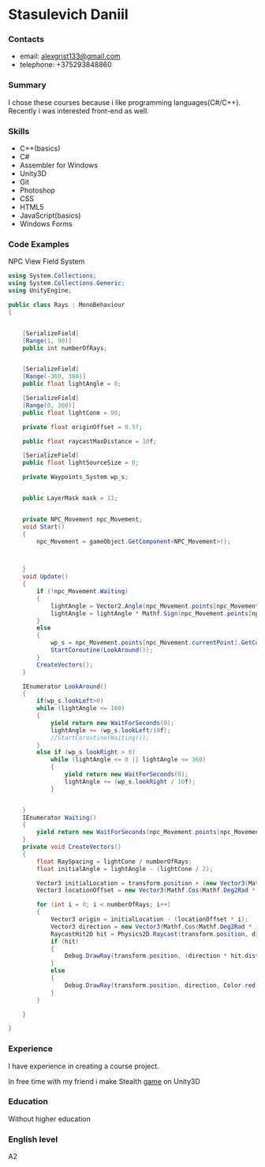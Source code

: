 # Stasulevich Daniil

### Contacts

- email: alexgrist133@gmail.com
- telephone: +375293848860

### Summary

 I chose these courses because i like programming languages(C#/C++).  Recently i was interested 
front-end as well.

### Skills

- C++(basics)
- C# 
- Assembler for Windows
- Unity3D
- Git
- Photoshop
- CSS
- HTML5
- JavaScript(basics)
- Windows Forms 

### Code Examples

NPC View Field System
```C#
using System.Collections;
using System.Collections.Generic;
using UnityEngine;

public class Rays : MonoBehaviour
{


    [SerializeField]
    [Range(1, 90)]
    public int numberOfRays;


    [SerializeField]
    [Range(-360, 360)]
    public float lightAngle = 0;

    [SerializeField]
    [Range(0, 360)]
    public float lightCone = 90;

    private float originOffset = 0.5f;

    public float raycastMaxDistance = 10f;

    [SerializeField]
    public float lightSourceSize = 0;

    private Waypoints_System wp_s;


    public LayerMask mask = 11;


    private NPC_Movement npc_Movement;
    void Start()
    {
        npc_Movement = gameObject.GetComponent<NPC_Movement>();



    }
    void Update()
    {
        if (!npc_Movement.Waiting)
        {
            lightAngle = Vector2.Angle(npc_Movement.points[npc_Movement.currentPoint].transform.position - transform.position, Vector2.right);
            lightAngle = lightAngle * Mathf.Sign(npc_Movement.points[npc_Movement.currentPoint].transform.position.y - transform.position.y);
        }
        else
        {
            wp_s = npc_Movement.points[npc_Movement.currentPoint].GetComponent<Waypoints_System>();
            StartCoroutine(LookAround());
        }
        CreateVectors();
    }

    IEnumerator LookAround()
    {
        if(wp_s.lookLeft>0)
        while (lightAngle <= 180)
        {
            yield return new WaitForSeconds(0);
            lightAngle += (wp_s.lookLeft/10f);
            //StartCoroutine(Waiting());
        }
        else if (wp_s.lookRight > 0)
            while (lightAngle <= 0 || lightAngle <= 360)
            {
                yield return new WaitForSeconds(0);
                lightAngle += (wp_s.lookRight / 10f);
            }


    }
    IEnumerator Waiting()
    {
        yield return new WaitForSeconds(npc_Movement.points[npc_Movement.currentPoint].GetComponent<Waypoints_System>().lookLeft);
    }
    private void CreateVectors()
    {
        float RaySpacing = lightCone / numberOfRays;
        float initialAngle = lightAngle - (lightCone / 2);

        Vector3 initialLocation = transform.position + (new Vector3(Mathf.Cos(Mathf.Deg2Rad * (lightAngle - 90)), Mathf.Sin(Mathf.Deg2Rad * (lightAngle - 90))) * lightSourceSize / 2);
        Vector3 locationOffset = new Vector3(Mathf.Cos(Mathf.Deg2Rad * (lightAngle - 90)), Mathf.Sin(Mathf.Deg2Rad * (lightAngle - 90))) * lightSourceSize / numberOfRays;

        for (int i = 0; i < numberOfRays; i++)
        {
            Vector3 origin = initialLocation - (locationOffset * i);
            Vector3 direction = new Vector3(Mathf.Cos(Mathf.Deg2Rad * (i * RaySpacing + initialAngle)) * raycastMaxDistance, Mathf.Sin(Mathf.Deg2Rad * (i * RaySpacing + initialAngle)) * raycastMaxDistance);
            RaycastHit2D hit = Physics2D.Raycast(transform.position, direction, raycastMaxDistance);
            if (hit)
            {
                Debug.DrawRay(transform.position, (direction * hit.distance / raycastMaxDistance), Color.yellow);
            }
            else
            {
                Debug.DrawRay(transform.position, direction, Color.red);
            }
        }

    }

}
```

### Experience

I have experience in creating a course project.

In free time with my friend i make Stealth [game](https://github.com/Kozjar/RoflanGame) on Unity3D

### Education 

Without higher education

### English level

A2
